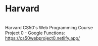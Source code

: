 # Harvard
<br>Harvard CS50's Web Programming Course
<br>Project 0 - Google Functions:
<br>https://cs50webproject0.netlify.app/
